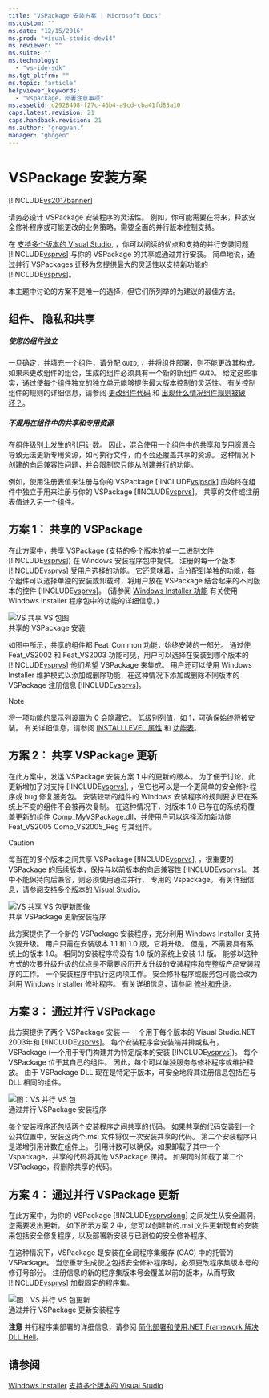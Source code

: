 ```yaml
---
title: "VSPackage 安装方案 | Microsoft Docs"
ms.custom: ""
ms.date: "12/15/2016"
ms.prod: "visual-studio-dev14"
ms.reviewer: ""
ms.suite: ""
ms.technology: 
  - "vs-ide-sdk"
ms.tgt_pltfrm: ""
ms.topic: "article"
helpviewer_keywords: 
  - "Vspackage，部署注意事项"
ms.assetid: d2928498-f27c-46b4-a9cd-cba41fd85a10
caps.latest.revision: 21
caps.handback.revision: 21
ms.author: "gregvanl"
manager: "ghogen"
---
```

# VSPackage 安装方案
[!INCLUDE[vs2017banner](../../code-quality/includes/vs2017banner.md)]

请务必设计 VSPackage 安装程序的灵活性。 例如，你可能需要在将来，释放安全修补程序或可能更改的业务策略，需要全面的并行版本控制支持。  
  
 在 [支持多个版本的 Visual Studio](../../extensibility/supporting-multiple-versions-of-visual-studio.md), ，你可以阅读的优点和支持的并行安装问题 [!INCLUDE[vsprvs](../../code-quality/includes/vsprvs_md.md)] 与你的 VSPackage 的共享或通过并行安装。 简单地说，通过并行 VSPackages 迁移为您提供最大的灵活性以支持新功能的 [!INCLUDE[vsprvs](../../code-quality/includes/vsprvs_md.md)]。  
  
 本主题中讨论的方案不是唯一的选择，但它们所列举的为建议的最佳方法。  
  
## 组件、 隐私和共享  
  
##### 使您的组件独立  
 一旦确定，并填充一个组件，请分配 `GUID`, ，并将组件部署，则不能更改其构成。 如果未更改组件的组合，生成的组件必须具有一个新的新组件 `GUID`。 给定这些事实，通过使每个组件独立的独立单元能够提供最大版本控制的灵活性。 有关控制组件的规则的详细信息，请参阅 [更改组件代码](http://msdn.microsoft.com/library/aa367849\(VS.85\).aspx) 和 [出现什么情况组件规则被破坏？](http://msdn.microsoft.com/library/aa372795\(VS.85\).aspx)。  
  
##### 不混用在组件中的共享和专用资源  
 在组件级别上发生的引用计数。 因此，混合使用一个组件中的共享和专用资源会导致无法更新专用资源，如可执行文件，而不会还覆盖共享的资源。 这种情况下创建的向后兼容性问题，并会限制您只能从创建并行的功能。  
  
 例如，使用注册表值来注册与你的 VSPackage [!INCLUDE[vsipsdk](../../extensibility/includes/vsipsdk_md.md)] 应始终在组件中独立于用来注册与你的 VSPackage [!INCLUDE[vsprvs](../../code-quality/includes/vsprvs_md.md)]。 共享的文件或注册表值进入另一个组件。  
  
## 方案 1︰ 共享的 VSPackage  
 在此方案中，共享 VSPackage \(支持的多个版本的单一二进制文件 [!INCLUDE[vsprvs](../../code-quality/includes/vsprvs_md.md)]\) 在 Windows 安装程序包中提供。 注册的每一个版本 [!INCLUDE[vsprvs](../../code-quality/includes/vsprvs_md.md)] 受用户选择的功能。 它还意味着，当分配到单独的功能，每个组件可以选择单独的安装或卸载时，将用户放在 VSPackage 结合起来的不同版本的控件 [!INCLUDE[vsprvs](../../code-quality/includes/vsprvs_md.md)]。 \(请参阅 [Windows Installer 功能](http://msdn.microsoft.com/library/aa372840\(VS.85\).aspx) 有关使用 Windows Installer 程序包中的功能的详细信息。\)  
  
 ![VS 共享 VS 包图](../../extensibility/internals/media/vs_sharedpackage.png "VS\_SharedPackage")  
共享的 VSPackage 安装  
  
 如图中所示，共享的组件都 Feat\_Common 功能，始终安装的一部分。 通过使 Feat\_VS2002 和 Feat\_VS2003 功能可见，用户可以选择在安装到哪个版本的 [!INCLUDE[vsprvs](../../code-quality/includes/vsprvs_md.md)] 他们希望 VSPackage 来集成。 用户还可以使用 Windows Installer 维护模式以添加或删除功能，在这种情况下添加或删除不同版本的 VSPackage 注册信息 [!INCLUDE[vsprvs](../../code-quality/includes/vsprvs_md.md)]。  
  
> [!NOTE]
>  将一项功能的显示列设置为 0 会隐藏它。 低级别列值，如 1，可确保始终将被安装。 有关详细信息，请参阅 [INSTALLLEVEL 属性](http://msdn.microsoft.com/library/aa369536\(VS.85\).aspx) 和 [功能表](http://msdn.microsoft.com/library/aa368585.aspx)。  
  
## 方案 2︰ 共享 VSPackage 更新  
 在此方案中，发运 VSPackage 安装方案 1 中的更新的版本。 为了便于讨论，此更新增加了对支持 [!INCLUDE[vsprvs](../../code-quality/includes/vsprvs_md.md)], ，但它也可以是一个更简单的安全修补程序或 bug 修复服务包。 安装较新的组件的 Windows 安装程序的规则要求已在系统上不变的组件不会被再次复制。 在这种情况下，对版本 1.0 已存在的系统将覆盖更新的组件 Comp\_MyVSPackage.dll，并使用户可以选择添加新功能 Feat\_VS2005 Comp\_VS2005\_Reg 与其组件。  
  
> [!CAUTION]
>  每当在的多个版本之间共享 VSPackage [!INCLUDE[vsprvs](../../code-quality/includes/vsprvs_md.md)], ，很重要的 VSPackage 的后续版本，保持与以前版本的向后兼容性 [!INCLUDE[vsprvs](../../code-quality/includes/vsprvs_md.md)]。 其中不能保持向后兼容，则必须使用通过并行、 专用的 Vspackage。 有关详细信息，请参阅[支持多个版本的 Visual Studio](../../extensibility/supporting-multiple-versions-of-visual-studio.md)。  
  
 ![VS 共享 VS 包更新图像](../../extensibility/internals/media/vs_sharedpackageupdate.png "VS\_SharedPackageUpdate")  
共享 VSPackage 更新安装程序  
  
 此方案提供了一个新的 VSPackage 安装程序，充分利用 Windows Installer 支持次要升级。 用户只需在安装版本 1.1 和 1.0 版，它将升级。 但是，不需要具有系统上的版本 1.0。 相同的安装程序将没有 1.0 版的系统上安装 1.1 版。 能够以这种方式的次要升级升级的优点是不需要经历开发升级的安装程序和完整版产品安装程序的工作。 一个安装程序中执行这两项工作。 安全修补程序或服务包可能会改为利用 Windows Installer 修补程序。 有关详细信息，请参阅 [修补和升级](http://msdn.microsoft.com/library/aa370579\(VS.85\).aspx)。  
  
## 方案 3︰ 通过并行 VSPackage  
 此方案提供了两个 VSPackage 安装 — 一个用于每个版本的 Visual Studio.NET 2003年和 [!INCLUDE[vsprvs](../../code-quality/includes/vsprvs_md.md)]。 每个安装程序会安装端并排或私有，VSPackage \(一个用于专门构建并为特定版本的安装 [!INCLUDE[vsprvs](../../code-quality/includes/vsprvs_md.md)]\)。 每个 VSPackage 位于其自己的组件。 因此，每个可以单独服务与修补程序或维护释放。 由于 VSPackage DLL 现在是特定于版本，可安全地将其注册信息包括在与 DLL 相同的组件。  
  
 ![图：VS 并行 VS 包](../../extensibility/internals/media/vs_sbys_package.gif "VS\_SbyS\_Package")  
通过并行 VSPackage 安装程序  
  
 每个安装程序还包括两个安装程序之间共享的代码。 如果共享的代码安装到一个公共位置中，安装这两个.msi 文件将仅一次安装共享的代码。 第二个安装程序只是递增引用计数在组件上。 引用计数可以确保，如果卸载了其中一个 Vspackage，共享的代码将其他 VSPackage 保持。 如果同时卸载了第二个 VSPackage，将删除共享的代码。  
  
## 方案 4︰ 通过并行 VSPackage 更新  
 在此方案中，为你的 VSPackage [!INCLUDE[vsprvslong](../../code-quality/includes/vsprvslong_md.md)] 之间发生从安全漏洞，您需要发出更新。 如下所示方案 2 中，您可以创建新的.msi 文件更新现有的安装来包括安全修复程序，以及部署新安装与已到位的安全修补程序。  
  
 在这种情况下，VSPackage 是安装在全局程序集缓存 \(GAC\) 中的托管的 VSPackage。 当您重新生成使之包括安全修补程序时，必须更改程序集版本号的修订号部分。 注册信息的新的程序集版本号会覆盖以前的版本，从而导致 [!INCLUDE[vsprvs](../../code-quality/includes/vsprvs_md.md)] 加载固定的程序集。  
  
 ![图：VS 并行 VS 包更新](../../extensibility/internals/media/vs_sbys_packageupdate.png "VS\_SbyS\_PackageUpdate")  
通过并行 VSPackage 更新安装程序  
  
 **注意** 并行程序集部署的详细信息，请参阅 [简化部署和使用.NET Framework 解决 DLL Hell](http://msdn.microsoft.com/library/ms973843.aspx)。  
  
## 请参阅  
 [Windows Installer](http://msdn.microsoft.com/library/cc185688\(VS.85\).aspx)   
 [支持多个版本的 Visual Studio](../../extensibility/supporting-multiple-versions-of-visual-studio.md)